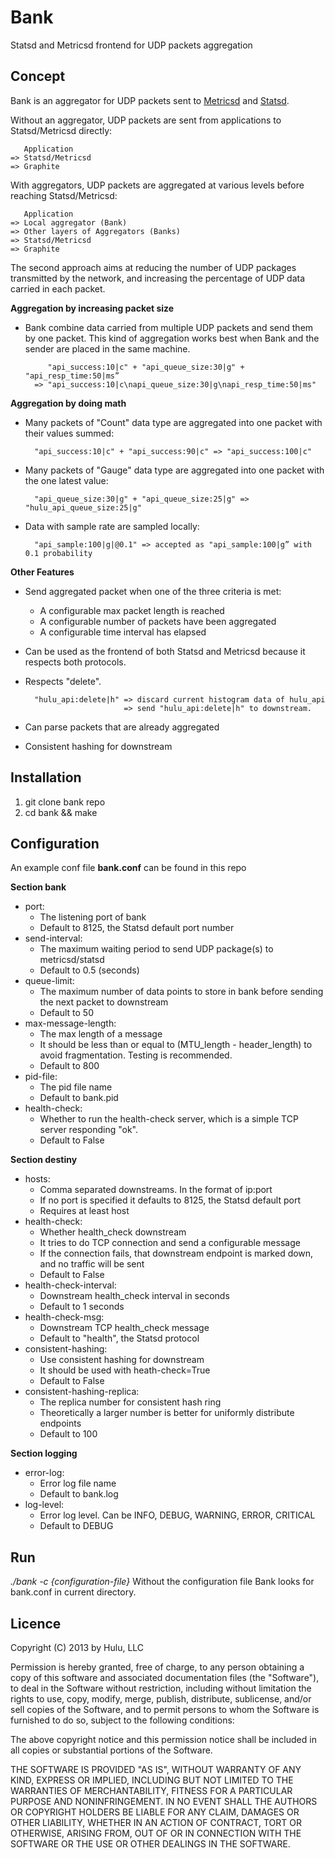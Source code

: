 Bank
====

Statsd and Metricsd frontend for UDP packets aggregation

Concept
-------

Bank is an aggregator for UDP packets sent to [Metricsd][metricsd] and [Statsd][statsd].

Without an aggregator, UDP packets are sent from applications to Statsd/Metricsd directly:

       Application 
    => Statsd/Metricsd 
    => Graphite

With aggregators, UDP packets are aggregated at various levels before reaching Statsd/Metricsd:

       Application 
    => Local aggregator (Bank) 
    => Other layers of Aggregators (Banks) 
    => Statsd/Metricsd 
    => Graphite

The second approach aims at reducing the number of UDP packages transmitted by the network, and increasing the percentage of UDP data carried in each packet.  

**Aggregation by increasing packet size**

* Bank combine data carried from multiple UDP packets and send them by one packet. This kind of aggregation works best when Bank and the sender are placed in the same machine.

           "api_success:10|c" + "api_queue_size:30|g" + "api_resp_time:50|ms” 
        => "api_success:10|c\napi_queue_size:30|g\napi_resp_time:50|ms"

**Aggregation by doing math**

* Many packets of "Count" data type are aggregated into one packet with their values summed:

        "api_success:10|c" + "api_success:90|c" => "api_success:100|c"

* Many packets of "Gauge" data type are aggregated into one packet with the one latest value:

        "api_queue_size:30|g" + "api_queue_size:25|g" => "hulu_api_queue_size:25|g"

* Data with sample rate are sampled locally:
        
        "api_sample:100|g|@0.1" => accepted as "api_sample:100|g” with 0.1 probability

**Other Features**

* Send aggregated packet when one of the three criteria is met: 
    * A configurable max packet length is reached
    * A configurable number of packets have been aggregated
    * A configurable time interval has elapsed
* Can be used as the frontend of both Statsd and Metricsd because it respects both protocols.
* Respects "delete". 

        "hulu_api:delete|h" => discard current histogram data of hulu_api
                            => send "hulu_api:delete|h" to downstream.
* Can parse packets that are already aggregated
* Consistent hashing for downstream


Installation
------------
 1. git clone bank repo
 2. cd bank && make

Configuration
-------------
An example conf file **bank.conf** can be found in this repo

**Section bank**

* port:               
  * The listening port of bank
  * Default to 8125, the Statsd default port number
* send-interval:
  * The maximum waiting period to send UDP package(s) to metricsd/statsd
  * Default to 0.5 (seconds)
* queue-limit:
  * The maximum number of data points to store in bank before sending the next packet to downstream
  * Default to 50
* max-message-length: 
  * The max length of a message
  * It should be less than or equal to (MTU_length - header_length) to avoid fragmentation. Testing is recommended.
  * Default to 800
* pid-file:
  * The pid file name
  * Default to bank.pid
* health-check:
  * Whether to run the health-check server, which is a simple TCP server responding "ok".
  * Default to False

**Section destiny**

* hosts:
  * Comma separated downstreams. In the format of ip:port
  * If no port is specified it defaults to 8125, the Statsd default port
  * Requires at least host
* health-check:
  * Whether health_check downstream
  * It tries to do TCP connection and send a configurable message
  * If the connection fails, that downstream endpoint is marked down, and no traffic will be sent
  * Default to False
* health-check-interval:
  * Downstream health_check interval in seconds
  * Default to 1 seconds
* health-check-msg:
  * Downstream TCP health_check message
  * Default to "health", the Statsd protocol
* consistent-hashing:
  * Use consistent hashing for downstream
  * It should be used with heath-check=True
  * Default to False
* consistent-hashing-replica:
  * The replica number for consistent hash ring
  * Theoretically a larger number is better for uniformly distribute endpoints
  * Default to 100

**Section logging**

* error-log:  
  * Error log file name
  * Default to bank.log
* log-level:  
  * Error log level. Can be INFO, DEBUG, WARNING, ERROR, CRITICAL
  * Default to DEBUG

Run
---
*./bank -c {configuration-file}*
Without the configuration file Bank looks for bank.conf in current directory.

Licence
-------

Copyright (C) 2013 by Hulu, LLC

Permission is hereby granted, free of charge, to any person obtaining a copy of this software and associated documentation files (the "Software"), to deal in the Software without restriction, including without limitation the rights to use, copy, modify, merge, publish, distribute, sublicense, and/or sell copies of the Software, and to permit persons to whom the Software is furnished to do so, subject to the following conditions:

The above copyright notice and this permission notice shall be included in all copies or substantial portions of the Software.

THE SOFTWARE IS PROVIDED "AS IS", WITHOUT WARRANTY OF ANY KIND, EXPRESS OR IMPLIED, INCLUDING BUT NOT LIMITED TO THE WARRANTIES OF MERCHANTABILITY, FITNESS FOR A PARTICULAR PURPOSE AND NONINFRINGEMENT. IN NO EVENT SHALL THE AUTHORS OR COPYRIGHT HOLDERS BE LIABLE FOR ANY CLAIM, DAMAGES OR OTHER LIABILITY, WHETHER IN AN ACTION OF CONTRACT, TORT OR OTHERWISE, ARISING FROM, OUT OF OR IN CONNECTION WITH THE SOFTWARE OR THE USE OR OTHER DEALINGS IN THE SOFTWARE.

[metricsd]: https://github.com/mojodna/metricsd
[statsd]: https://github.com/etsy/statsd/